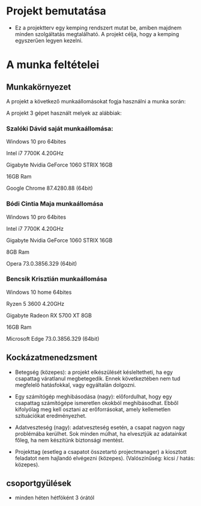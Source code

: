 # Projekt bemutatása 

- Ez a projektterv egy kemping rendszert mutat be, amiben majdnem minden szolgáltatás megtalálható. A projekt célja, hogy a kemping egyszerűen legyen kezelni.

# **A munka feltételei**

## **Munkakörnyezet**
A projekt a következő munkaállomásokat fogja használni a munka során:

A projekt 3 gépet használt melyek az alábbiak: 

### Szalóki Dávid saját munkaállomása:
Windows 10 pro 64bites

Intel i7 7700K 4.20GHz

Gigabyte Nvidia GeForce 1060 STRIX 16GB

16GB Ram

Google Chrome 87.4280.88 (64bit)

### Bódi Cintia Maja munkaállomása
Windows 10 pro 64bites

Intel i7 7700K 4.20GHz

Gigabyte Nvidia GeForce 1060 STRIX 16GB

8GB Ram

Opera 73.0.3856.329 (64bit)

### Bencsik Krisztián munkaállomása
Windows 10 home 64bites

Ryzen 5 3600 4.20GHz

Gigabyte Radeon RX 5700 XT 8GB

16GB Ram

Microsoft Edge 73.0.3856.329 (64bit)


## Kockázatmenedzsment

- Betegség (közepes): a projekt elkészülését késleltetheti, ha egy csapattag váratlanul megbetegedik. Ennek következtében nem tud megfelelő hatásfokkal, vagy egyáltalán dolgozni.

- Egy számítógép meghibásodása (nagy): előfordulhat, hogy egy csapattag számítógépe ismeretlen okokból meghibásodhat. Ebből kifolyólag meg kell osztani az erőforrásokat, amely kellemetlen szituációkat eredményezhet.

- Adatveszteség (nagy): adatveszteség esetén, a csapat nagyon nagy problémába kerülhet. Sok minden múlhat, ha elvesztjük az adatainkat főleg, ha nem készítünk biztonsági mentést.

- Projekttag (esetleg a csapatot összetartó projectmanager) a kiosztott feladatot nem hajlandó elvégezni (közepes). (Valószínűség: kicsi / hatás: közepes).

## csoportgyülések 

- minden héten hétföként 3 órától
